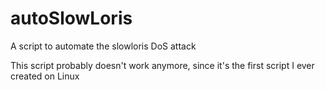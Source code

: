 # autoSlowLoris
A script to automate the slowloris DoS attack

This script probably doesn't work anymore, since it's the first script I ever created on Linux
